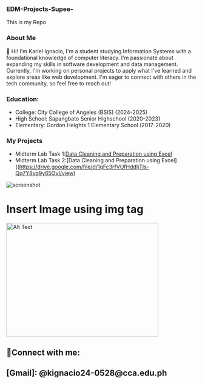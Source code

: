 ### EDM-Projects-Supee-
This is my Repo
### About Me
👋 Hi! I'm Kariel Ignacio, I'm a student studying Information Systems with a foundational knowledge of computer literacy. I'm passionate about expanding my skills in software development and data management. Currently, I'm working on personal projects to apply what I've learned and explore areas like web development. I'm eager to connect with others in the tech community, so feel free to reach out!
### Education:
- College: City College of Angeles (BSIS) (2024-2025)
- High School: Sapangbato Senior Highschool (2020-2023)
- Elementary: Gordon Heights 1 Elementary School (2017-2020)
### My Projects
- Midterm Lab Task 1:[Data Cleaning and Preparation using Excel](Midterm%20Task%201/Task1.md)
- Midterm Lab Task 2:[Data Cleaning and Preparation using Excel]((https://drive.google.com/file/d/1qFc3rfVUfHddIjTls-Qq7Y8vq9y65OvI/view)

![screenshot](images/one.JPG)
# Insert Image using img tag
<img src="images/one.JPG" alt="Alt Text" width="400" height="300">

 <h2>🤳Connect with me:<h2>
[Gmail]: @kignacio24-0528@cca.edu.ph


